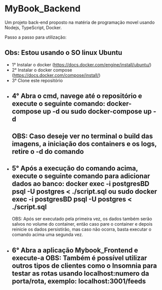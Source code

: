 # MyBook_Backend

Um projeto back-end proposto na matéria de programação movel usando Nodejs, TypeScript, Docker.

Passo a passo para utilização:

Obs: Estou usando o SO linux Ubuntu
---

- 1° Instalar o docker (<https://docs.docker.com/engine/install/ubuntu/>)
- 2° Instalar o docker compose (<https://docs.docker.com/compose/install/>)
- 3° Clone este repositório
- 4° Abra o cmd, navege até o repositório e execute o seguinte comando:
  docker-compose up -d ou sudo docker-compose up -d
  ---
  OBS: Caso deseje ver no terminal o build das imagens, a iniciação dos containers e os logs, retire o -d do comando
  ---
- 5° Após a execução do comando acima, execute o seguinte comando para adicionar dados ao banco:
  docker exec -i postgresBD psql -U postgres < ./script.sql ou sudo docker exec -i postgresBD psql -U postgres < ./script.sql
  ---
  OBS: Após ser executado pela primeira vez, os dados também serão salvos no volume do container, então caso pare o container e depois reinicie os dados persistirão, mas caso não ocorra, basta executar o comando acima uma segunda vez.
- 6° Abra a aplicação Mybook_Frontend e execute-a
OBS: Também é possível utilizar outros tipos de clientes como o Insomnia para testar as rotas usando localhost:numero da porta/rota, exemplo:
  localhost:3001/feeds
  ---


